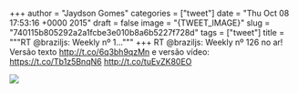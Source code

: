 
+++
author = "Jaydson Gomes"
categories = ["tweet"]
date = "Thu Oct 08 17:53:16 +0000 2015"
draft = false
image = "{TWEET_IMAGE}"
slug = "740115b805292a2a1fcbe3e010b8a6b5227f728d"
tags = ["tweet"]
title = """RT @braziljs: Weekly nº 1..."""
+++
RT @braziljs: Weekly nº 126 no ar! Versão texto http://t.co/6q3bh9qzMn e versão vídeo: https://t.co/Tb1z5BnqN6 http://t.co/tuEvZK80EO

![](/images/tweet-media/652179971906142208-CQzaZM9WEAElZ80.png)